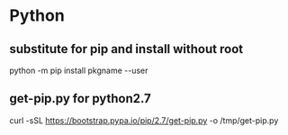 # Python

## substitute for pip and install without root
python -m pip install pkgname --user

## get-pip.py for python2.7
curl -sSL https://bootstrap.pypa.io/pip/2.7/get-pip.py -o /tmp/get-pip.py
